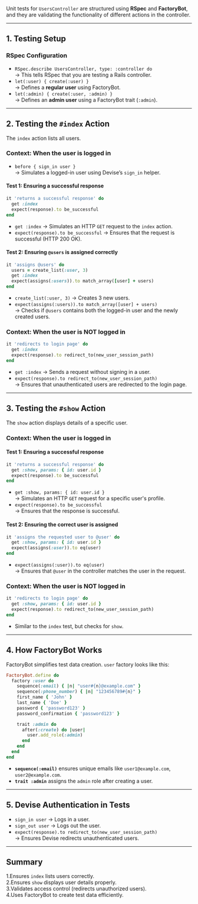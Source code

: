 Unit tests for `UsersController` are structured using **RSpec** and **FactoryBot**, and they are validating the functionality of different actions in the controller.

---

## **1. Testing Setup**
### **RSpec Configuration**
- `RSpec.describe UsersController, type: :controller do`  
  → This tells RSpec that you are testing a Rails controller.
- `let(:user) { create(:user) }`  
  → Defines a **regular user** using FactoryBot.
- `let(:admin) { create(:user, :admin) }`  
  → Defines an **admin user** using a FactoryBot trait (`:admin`).

---

## **2. Testing the `#index` Action**
The `index` action lists all users.  

### **Context: When the user is logged in**
- `before { sign_in user }`  
  → Simulates a logged-in user using Devise’s `sign_in` helper.

#### **Test 1: Ensuring a successful response**
```ruby
it 'returns a successful response' do
  get :index
  expect(response).to be_successful
end
```
- `get :index` → Simulates an HTTP `GET` request to the `index` action.
- `expect(response).to be_successful` → Ensures that the request is successful (HTTP 200 OK).

#### **Test 2: Ensuring `@users` is assigned correctly**
```ruby
it 'assigns @users' do
  users = create_list(:user, 3)
  get :index
  expect(assigns(:users)).to match_array([user] + users)
end
```
- `create_list(:user, 3)` → Creates 3 new users.
- `expect(assigns(:users)).to match_array([user] + users)`  
  → Checks if `@users` contains both the logged-in user and the newly created users.

### **Context: When the user is NOT logged in**
```ruby
it 'redirects to login page' do
  get :index
  expect(response).to redirect_to(new_user_session_path)
end
```
- `get :index` → Sends a request without signing in a user.
- `expect(response).to redirect_to(new_user_session_path)`  
  → Ensures that unauthenticated users are redirected to the login page.

---

## **3. Testing the `#show` Action**
The `show` action displays details of a specific user.

### **Context: When the user is logged in**
#### **Test 1: Ensuring a successful response**
```ruby
it 'returns a successful response' do
  get :show, params: { id: user.id }
  expect(response).to be_successful
end
```
- `get :show, params: { id: user.id }`  
  → Simulates an HTTP `GET` request for a specific user's profile.
- `expect(response).to be_successful`  
  → Ensures that the response is successful.

#### **Test 2: Ensuring the correct user is assigned**
```ruby
it 'assigns the requested user to @user' do
  get :show, params: { id: user.id }
  expect(assigns(:user)).to eq(user)
end
```
- `expect(assigns(:user)).to eq(user)`  
  → Ensures that `@user` in the controller matches the user in the request.

### **Context: When the user is NOT logged in**
```ruby
it 'redirects to login page' do
  get :show, params: { id: user.id }
  expect(response).to redirect_to(new_user_session_path)
end
```
- Similar to the `index` test, but checks for `show`.

---

## **4. How FactoryBot Works**
FactoryBot simplifies test data creation.  `user` factory looks like this:

```ruby
FactoryBot.define do
  factory :user do
    sequence(:email) { |n| "user#{n}@example.com" }
    sequence(:phone_number) { |n| "123456789#{n}" }
    first_name { 'John' }
    last_name { 'Doe' }
    password { 'password123' }
    password_confirmation { 'password123' }

    trait :admin do
      after(:create) do |user|
        user.add_role(:admin)
      end
    end
  end
end
```
- **`sequence(:email)`** ensures unique emails like `user1@example.com`, `user2@example.com`.
- **`trait :admin`** assigns the `admin` role after creating a user.

---

## **5. Devise Authentication in Tests**
- `sign_in user` → Logs in a user.
- `sign_out user` → Logs out the user.
- `expect(response).to redirect_to(new_user_session_path)`  
  → Ensures Devise redirects unauthenticated users.

---

## **Summary**
 1.Ensures `index` lists users correctly.  
 2.Ensures `show` displays user details properly.  
 3.Validates access control (redirects unauthorized users).  
 4.Uses FactoryBot to create test data efficiently.  
